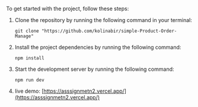 To get started with the project, follow these steps:

1. Clone the repository by running the following command in your terminal:

   ```
   git clone "https://github.com/kolinabir/simple-Product-Order-Manage"
   ```

2. Install the project dependencies by running the following command:

   ```
   npm install
   ```

3. Start the development server by running the following command:

   ```
   npm run dev
   ```

4. live demo: [https://asssignmetn2.vercel.app/](https://asssignmetn2.vercel.app/)

```

```
